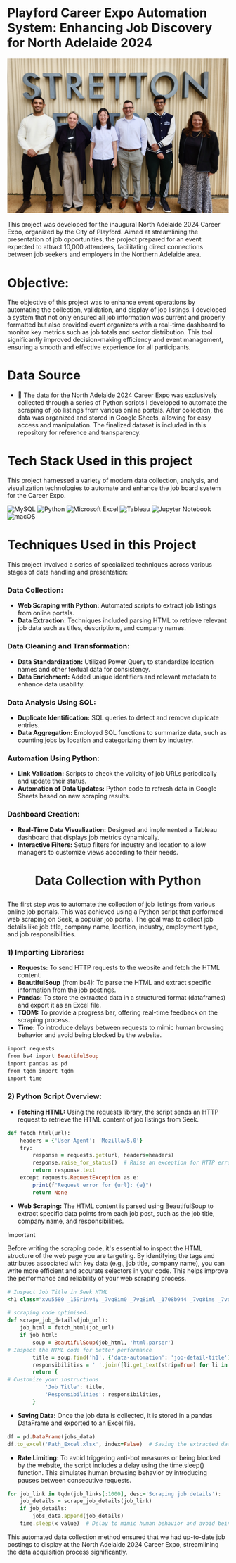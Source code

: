 # Playford Career Expo Automation System: Enhancing Job Discovery for North Adelaide 2024

![Data Analyst Professional](https://github.com/OmarMacPherson/Playford_2024/blob/main/Omar_Macpherson_Playford.jpg)

This project was developed for the inaugural North Adelaide 2024 Career Expo, organized by the City of Playford. Aimed at streamlining the presentation of job opportunities, the project prepared for an event expected to attract 10,000 attendees, facilitating direct connections between job seekers and employers in the Northern Adelaide area.

# Objective: 

The objective of this project was to enhance event operations by automating the collection, validation, and display of job listings. I developed a system that not only ensured all job information was current and properly formatted but also provided event organizers with a real-time dashboard to monitor key metrics such as job totals and sector distribution. This tool significantly improved decision-making efficiency and event management, ensuring a smooth and effective experience for all participants.

# Data Source

- 📁 The data for the North Adelaide 2024 Career Expo was exclusively collected through a series of Python scripts I developed to automate the scraping of job listings from various online portals. After collection, the data was organized and stored in Google Sheets, allowing for easy access and manipulation. The finalized dataset is included in this repository for reference and transparency.

# Tech Stack Used in this project

This project harnessed a variety of modern data collection, analysis, and visualization technologies to automate and enhance the job board system for the Career Expo. 

![MySQL](https://img.shields.io/badge/mysql-4479A1.svg?style=for-the-badge&logo=mysql&logoColor=white)
![Python](https://img.shields.io/badge/python-3670A0?style=for-the-badge&logo=python&logoColor=ffdd54)
![Microsoft Excel](https://img.shields.io/badge/Microsoft_Excel-217346?style=for-the-badge&logo=microsoft-excel&logoColor=white)
![Tableau](https://img.shields.io/badge/Tableau-E97627?style=for-the-badge&logo=Tableau&logoColor=white)
![Jupyter Notebook](https://img.shields.io/badge/jupyter-%23FA0F00.svg?style=for-the-badge&logo=jupyter&logoColor=white)
![macOS](https://img.shields.io/badge/mac%20os-000000?style=for-the-badge&logo=macos&logoColor=F0F0F0)

# Techniques Used in this Project

This project involved a series of specialized techniques across various stages of data handling and presentation:

### **Data Collection:**

* **Web Scraping with Python:** Automated scripts to extract job listings from online portals.
* **Data Extraction:** Techniques included parsing HTML to retrieve relevant job data such as titles, descriptions, and company names.

### **Data Cleaning and Transformation:**

* **Data Standardization:** Utilized Power Query to standardize location names and other textual data for consistency.
* **Data Enrichment:** Added unique identifiers and relevant metadata to enhance data usability.
 
### **Data Analysis Using SQL:**

* **Duplicate Identification:** SQL queries to detect and remove duplicate entries.
* **Data Aggregation:** Employed SQL functions to summarize data, such as counting jobs by location and categorizing them by industry.

### **Automation Using Python:**

* **Link Validation:** Scripts to check the validity of job URLs periodically and update their status.
* **Automation of Data Updates:** Python code to refresh data in Google Sheets based on new scraping results.
 
### **Dashboard Creation:**

* **Real-Time Data Visualization:** Designed and implemented a Tableau dashboard that displays job metrics dynamically.
* **Interactive Filters:** Setup filters for industry and location to allow managers to customize views according to their needs.

# <p align="center"> Data Collection with Python </p>

The first step was to automate the collection of job listings from various online job portals. This was achieved using a Python script that performed web scraping on Seek, a popular job portal. The goal was to collect job details like job title, company name, location, industry, employment type, and job responsibilities.

### 1) Importing Libraries:

* **Requests:** To send HTTP requests to the website and fetch the HTML content.
* **BeautifulSoup** (from bs4): To parse the HTML and extract specific information from the job postings.
* **Pandas:** To store the extracted data in a structured format (dataframes) and export it as an Excel file.
* **TQDM:** To provide a progress bar, offering real-time feedback on the scraping process.
* **Time:** To introduce delays between requests to mimic human browsing behavior and avoid being blocked by the website.

```ruby
import requests
from bs4 import BeautifulSoup
import pandas as pd
from tqdm import tqdm
import time
```

### 2) Python Script Overview:

* **Fetching HTML:** Using the requests library, the script sends an HTTP request to retrieve the HTML content of job listings from Seek.

```ruby
def fetch_html(url):
    headers = {'User-Agent': 'Mozilla/5.0'}
    try:
        response = requests.get(url, headers=headers)
        response.raise_for_status()  # Raise an exception for HTTP errors
        return response.text
    except requests.RequestException as e:
        print(f"Request error for {url}: {e}")
        return None
```

* **Web Scraping:** The HTML content is parsed using BeautifulSoup to extract specific data points from each job post, such as the job title, company name, and responsibilities.

> [!IMPORTANT]
> Before writing the scraping code, it's essential to inspect the HTML structure of the web page you are targeting. By identifying the tags and attributes associated with key data (e.g., job title, company name), you can write more efficient and accurate selectors in your code. This helps improve the performance and reliability of your web scraping process.

```ruby
# Inspect Job Title in Seek HTML
<h1 class="xvu5580 _159rinv4y _7vq8im0 _7vq8iml _1708b944 _7vq8ims _7vq8im21" data-automation="job-detail-title">Operations Manager</h1>
```

```ruby
# scraping code optimised.
def scrape_job_details(job_url):
    job_html = fetch_html(job_url)
    if job_html:
        soup = BeautifulSoup(job_html, 'html.parser')
# Inspect the HTML code for better performance
        title = soup.find('h1', {'data-automation': 'job-detail-title'}).get_text(strip=True)
        responsibilities = ' '.join([li.get_text(strip=True) for li in soup.find_all('li')])
        return {
# Customize your instructions
            'Job Title': title,
            'Responsibilities': responsibilities,
        }

```

* **Saving Data:** Once the job data is collected, it is stored in a pandas DataFrame and exported to an Excel file.

```ruby
df = pd.DataFrame(jobs_data)
df.to_excel('Path_Excel.xlsx', index=False)  # Saving the extracted data
```

* **Rate Limiting:** To avoid triggering anti-bot measures or being blocked by the website, the script includes a delay using the time.sleep() function. This simulates human browsing behavior by introducing pauses between consecutive requests.

```ruby
for job_link in tqdm(job_links[:1000], desc='Scraping job details'):
    job_details = scrape_job_details(job_link)
    if job_details:
        jobs_data.append(job_details)
    time.sleep(x value)  # Delay to mimic human behavior and avoid being blocked
```

This automated data collection method ensured that we had up-to-date job postings to display at the North Adelaide 2024 Career Expo, streamlining the data acquisition process significantly.

